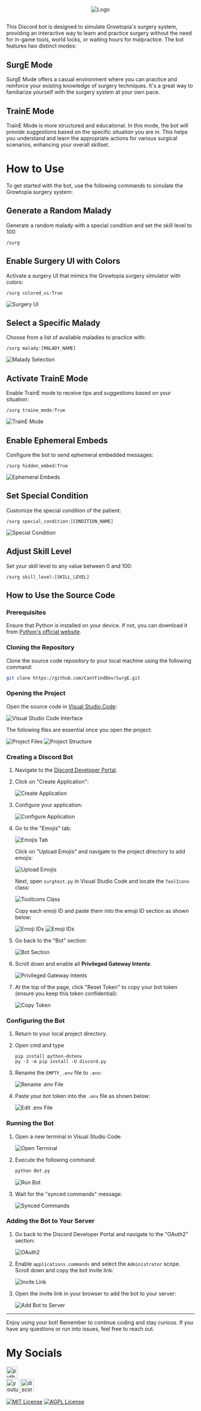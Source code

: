 <div align="center">
   <img src="https://i.imgur.com/c6vwoIH.png" alt="Logo"  />
</div>

##

This Discord bot is designed to simulate Growtopia's surgery system, providing an interactive way to learn and practice surgery without the need for in-game tools, world locks, or waiting hours for malpractice. The bot features two distinct modes:

## SurgE Mode

SurgE Mode offers a casual environment where you can practice and reinforce your existing knowledge of surgery techniques. It's a great way to familiarize yourself with the surgery system at your own pace.

## TrainE Mode

TrainE Mode is more structured and educational. In this mode, the bot will provide suggestions based on the specific situation you are in. This helps you understand and learn the appropriate actions for various surgical scenarios, enhancing your overall skillset.

# How to Use

To get started with the bot, use the following commands to simulate the Growtopia surgery system:

## Generate a Random Malady

Generate a random malady with a special condition and set the skill level to 100:

```
/surg
```

## Enable Surgery UI with Colors

Activate a surgery UI that mimics the Growtopia surgery simulator with colors:

```
/surg colored_ui:True
```

![Surgery UI](https://i.imgur.com/akzcGqL.png)

## Select a Specific Malady

Choose from a list of available maladies to practice with:

```
/surg malady:[MALADY_NAME]
```

![Malady Selection](https://i.imgur.com/Bzdj4lD.png)

## Activate TrainE Mode

Enable TrainE mode to receive tips and suggestions based on your situation:

```
/surg traine_mode:True
```

![TrainE Mode](https://i.imgur.com/OSBbYS3.png)

## Enable Ephemeral Embeds

Configure the bot to send ephemeral embedded messages:

```
/surg hidden_embed:True
```

![Ephemeral Embeds](https://i.imgur.com/HQ00W8a.png)

## Set Special Condition

Customize the special condition of the patient:

```
/surg special_condition:[CONDITION_NAME]
```

![Special Condition](https://i.imgur.com/KGozUAO.png)

## Adjust Skill Level

Set your skill level to any value between 0 and 100:

```
/surg skill_level:[SKILL_LEVEL]
```

## How to Use the Source Code

### Prerequisites

Ensure that Python is installed on your device. If not, you can download it from [Python's official website](https://www.python.org/downloads/).

### Cloning the Repository

Clone the source code repository to your local machine using the following command:

```bash
git clone https://github.com/CantFindDev/SurgE.git
```

### Opening the Project

Open the source code in [Visual Studio Code](https://code.visualstudio.com):

![Visual Studio Code Interface](https://i.imgur.com/OWmwUcP.png)

The following files are essential once you open the project:

![Project Files](https://i.imgur.com/hbpQ6Dp.png)
![Project Structure](https://i.imgur.com/remA2hO.png)

### Creating a Discord Bot

1. Navigate to the [Discord Developer Portal](https://discord.com/developers/applications).
2. Click on "Create Application":

   ![Create Application](https://i.imgur.com/BOQkEv9.png)

3. Configure your application:

   ![Configure Application](https://i.imgur.com/M7o2OrD.png)

4. Go to the "Emojis" tab:

   ![Emojis Tab](https://i.imgur.com/n1RBQD9.png)

   Click on "Upload Emojis" and navigate to the project directory to add emojis:

   ![Upload Emojis](https://i.imgur.com/CDcSILN.png)

   Next, open `surgtest.py` in Visual Studio Code and locate the `ToolIcons` class:

   ![ToolIcons Class](https://i.imgur.com/5XOc5uo.png)

   Copy each emoji ID and paste them into the emoji ID section as shown below:

   ![Emoji IDs](https://i.imgur.com/Wh5JesV.png)
   ![Emoji IDs](https://i.imgur.com/w6jjT9x.png)

5. Go back to the "Bot" section:

   ![Bot Section](https://i.imgur.com/VhUUk8V.png)

6. Scroll down and enable all **Privileged Gateway Intents**:

   ![Privileged Gateway Intents](https://i.imgur.com/PN8FVGs.gif)

7. At the top of the page, click "Reset Token" to copy your bot token (ensure you keep this token confidential):

   ![Copy Token](https://i.imgur.com/CaCziMe.png)

### Configuring the Bot
1. Return to your local project directory.
2. Open cmd and type
   ```
   pip install python-dotenv
   py -3 -m pip install -U discord.py
   ```
3. Rename the `EMPTY_.env` file to `.env`:

   ![Rename .env File](https://i.imgur.com/FuHFt5Z.png)

4. Paste your bot token into the `.env` file as shown below:

   ![Edit .env File](https://i.imgur.com/vKy02mE.png)

### Running the Bot

1. Open a new terminal in Visual Studio Code:

   ![Open Terminal](https://i.imgur.com/uQcK0uF.png)

2. Execute the following command:

   ```bash
   python Bot.py
   ```

   ![Run Bot](https://i.imgur.com/aB1lgyu.png)

3. Wait for the "synced commands" message:

   ![Synced Commands](https://i.imgur.com/G0cLw1A.png)

### Adding the Bot to Your Server

1. Go back to the Discord Developer Portal and navigate to the "OAuth2" section:

   ![OAuth2](https://i.imgur.com/SxPutnw.png)

2. Enable `applications.commands` and select the `Administrator` scope. Scroll down and copy the bot invite link:

   ![Invite Link](https://i.imgur.com/pElJf4A.gif)

3. Open the invite link in your browser to add the bot to your server:

   ![Add Bot to Server](https://i.imgur.com/ygClVmj.png)

---

Enjoy using your bot! Remember to continue coding and stay curious. If you have any questions or run into issues, feel free to reach out.

# My Socials

<div align="left">
  <img src="https://cdn.jsdelivr.net/gh/devicons/devicon/icons/python/python-original.svg" height="30" alt="python logo"  />
  <img width="12" />
</div>

<div align="left">
  <a href="https://www.youtube.com/@TheRealCantFind" target="_blank">
    <img src="https://img.shields.io/static/v1?message=Youtube&logo=youtube&label=&color=FF0000&logoColor=white&labelColor=&style=for-the-badge" height="35" alt="youtube logo"  />
  </a>
  <a href="CantFind" target="_blank">
    <img src="https://img.shields.io/static/v1?message=Discord&logo=discord&label=&color=7289DA&logoColor=white&labelColor=&style=for-the-badge" height="35" alt="discord logo"  />
  </a>
</div>

[![MIT License](https://img.shields.io/badge/CantFind-SurgE-red)](https://choosealicense.com/licenses/mit/)
[![AGPL License](https://img.shields.io/badge/license-AGPL-blue.svg)](http://www.gnu.org/licenses/agpl-3.0)
